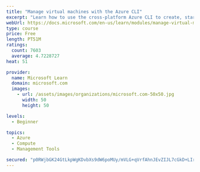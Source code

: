 ```yaml
---
title: "Manage virtual machines with the Azure CLI"
excerpt: "Learn how to use the cross-platform Azure CLI to create, start, stop, and perform other management tasks related to virtual machines in Azure."
webUrl: https://docs.microsoft.com/en-us/learn/modules/manage-virtual-machines-with-azure-cli/
type: course
price: Free
length: PT51M
ratings:
  count: 7603
  average: 4.7228727
heat: 51

provider:
  name: Microsoft Learn
  domain: microsoft.com
  images:
    - url: /assets/images/organizations/microsoft.com-50x50.jpg
      width: 50
      height: 50

levels:
  - Beginner

topics:
  - Azure
  - Compute
  - Management Tools

secured: "p0RWjbGK24GtLkpWgKDvbXs9dW6poMUy/mVLG+qVrfAhnJEvZIJL7cGkD+LIruBw1lX5wCeu8XW0nK+kyj3OJLinCznmVXZSVUX9Xj4lBjBUUIRPy2xpLLc9nkL6fICO0i0Mf8uwzagtIlR/+El3lTzF5ffsBi4dZOntlVni6PD9Vu+adKTRW5gsp1d70Bg2v+3SivdtBqINh83gji2vV/LdgcFAECdc07gIP9JoHaNl3oT9HO/hy0wQAyvTrgpk+9k8Vqf1MBDvBstHQVXST7W1P1THKfUmpEFTz4t+bK8kxy1HOpna8PxP9YVmTuVeCE6Gzn9c7rcdBgzw0rsafCco05kEEwmTpab1EsainKolSgoVmqwOmEnQGQz8tNV5anMvJBt1JfU59WQ8Kzxcunq8AkQuTH6b+KWpNqVZ7hc=;8+mfCIMA0CYQ+FvQlH6UaQ=="
---
```



